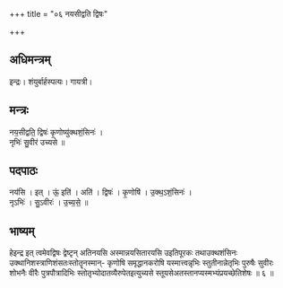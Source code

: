 +++
title = "०६ नयसीद्वति द्विषः"

+++
## अधिमन्त्रम्
इन्द्रः। शंयुर्बार्हस्पत्यः। गायत्री।

## मन्त्रः
नय॒सीद्वति॒ द्विषः॑ कृ॒णोष्यु॑क्थशं॒सिनः॑ ।  
नृभिः॑ सु॒वीर॑ उच्यसे ॥

## पदपाठः
नय॑सि । इत् । ऊं॒ इति॑ । अति॑ । द्विषः॑ । कृ॒णोषि॑ । उ॒क्थ॒ऽशं॒सिनः॑ ।  
नृऽभिः॑ । सु॒ऽवीरः॑ । उ॒च्य॒से॒ ॥

## भाष्यम्
हेइन्द्र इत् त्वमेवद्विषः द्वेष्टृन् अतिनयसि अस्मान्नयसितारयसि उइतिपूरकः तथाउक्थशंसिनः उक्थानिशस्त्राणिशंसतःस्तोतॄनस्मान्- कृणोषि समृद्धानकरोषि यस्मात्त्वन्नृभिः स्तुतीनान्नेतृभिः पुरुषैः सुवीरः शोभनैः वीरैः पुत्रपौत्रादिभिः स्तोतृभ्योदातव्यैरुपेतइत्युच्यसे स्तूयसेअतस्तानप्यस्मभ्यंप्रयच्छेतिशेषः ॥ ६ ॥
